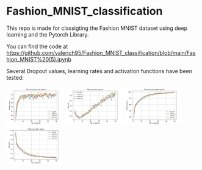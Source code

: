 # Fashion_MNIST_classification

This repo is made for classigting the Fashion MNIST dataset using deep learning and the Pytorch Library.

You can find the code at https://github.com/valerich95/Fashion_MNIST_classification/blob/main/Fashion_MNIST%20(5).ipynb

Several Dropout values, learning rates and activation functions have been tested:

<img src="Test_Accuracy_per_epoch.jpg" width="30%"> <img src="Test_Loss_per_epoch.jpg " width="30%">
<img src="Train_Accuracy_per_epoch.jpg " width="30%">  <img src="Train_Loss_per_epoch.jpg" width="30%">
